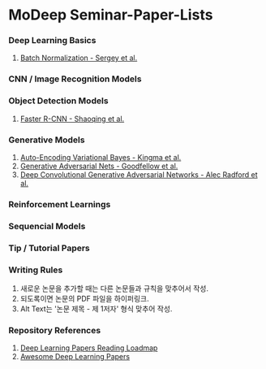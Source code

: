# MoDeep Seminar-Paper-Lists

### Deep Learning Basics
1. [Batch Normalization - Sergey et al.](https://arxiv.org/pdf/1502.03167.pdf)

### CNN / Image Recognition Models

### Object Detection Models
1. [Faster R-CNN - Shaoqing et al.](https://arxiv.org/pdf/1506.01497.pdf)

### Generative Models
1. [Auto-Encoding Variational Bayes - Kingma et al.](https://arxiv.org/pdf/1312.6114.pdf)
2. [Generative Adversarial Nets - Goodfellow et al.](https://arxiv.org/pdf/1406.2661.pdf)
3. [Deep Convolutional Generative Adversarial Networks - Alec Radford et al.](https://arxiv.org/pdf/1511.06434.pdf)

### Reinforcement Learnings

### Sequencial Models

### Tip / Tutorial Papers

### Writing Rules
1. 새로운 논문을 추가할 때는 다른 논문들과 규칙을 맞추어서 작성.
2. 되도록이면 논문의 PDF 파일을 하이퍼링크.
3. Alt Text는 '논문 제목 - 제 1저자' 형식 맞추어 작성.

### Repository References
1. [Deep Learning Papers Reading Loadmap](https://github.com/songrotek/Deep-Learning-Papers-Reading-Roadmap)
2. [Awesome Deep Learning Papers](https://github.com/terryum/awesome-deep-learning-papers)